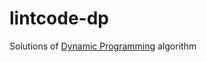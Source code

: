 # lintcode-dp
Solutions of [Dynamic Programming](https://www.lintcode.com/problem/?tag=dynamic-programming) algorithm
